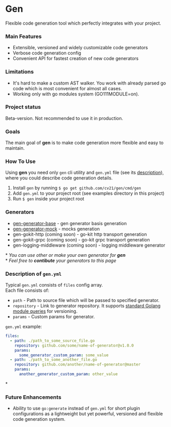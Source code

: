 # Gen

Flexible code generation tool which perfectly integrates with your project.

### Main Features
- Extensible, versioned and widely customizable code generators
- Verbose code generation config
- Convenient API for fastest creation of new code generators

### Limitations
- It's hard to make a custom AST walker. You work with already parsed go code which is most convenient for almost all cases.
- Working only with go modules system (GO111MODULE=on).

### Project status
Beta-version. Not recommended to use it in production.

### Goals
The main goal of __gen__ is to make code generation more flexible and easy to maintain. 

### How To Use

Using __gen__ you need only `gen` cli utility and `gen.yml` file (see its [description](https://github.com/cv21/gen#description-of-genyml)), where you could describe code generation details.

1. Install `gen` by running `$ go get github.com/cv21/gen/cmd/gen`
2. Add `gen.yml` to your project root (see examples directory in this project)
3. Run `$ gen` inside your project root

### Generators

- [gen-generator-base](https://github.com/cv21/gen-generator-base) - gen generator basis generation
- [gen-generator-mock](https://github.com/cv21/gen-generator-mock) - mocks generation
- gen-gokit-http (coming soon) - go-kit http transport generation
- gen-gokit-grpc (coming soon) - go-kit grpc transport generation
- gen-logging-middleware (coming soon) - logging middleware generator

\* *You can use other or make your own generator for __gen__*<br>\* *Feel free to __contibute__ your generators to this page*

### Description of `gen.yml`

Typical `gen.yml` consists of `files` config array.
<br>Each file consists of:
- `path` - Path to source file which will be passed to specified generator.
- `repository` - Link to generator repository. It supports [standard Golang module queries](https://tip.golang.org/cmd/go/#hdr-Module_queries) for versioning.
- `params` - Custom params for generator. 

`gen.yml` example:
```yml
files:
  - path: ./path_to_some_source_file.go
    repository: github.com/some/name-of-generator@v1.0.0
    params:
      some_generator_custom_param: some_value
  - path: ./path_to_some_another_file.go
    repository: github.com/another/name-of-generator@master
    params:
      another_generator_custom_param: other_value
```

\* 

### Future Enhancements

- Ability to use `go:generate` instead of `gen.yml` for short plugin configurations as a lightweight but yet powerful, versioned and flexible code generation system.
